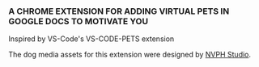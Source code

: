 ### A CHROME EXTENSION FOR ADDING VIRTUAL PETS IN GOOGLE DOCS TO MOTIVATE YOU

Inspired by VS-Code's VS-CODE-PETS extension

The dog media assets for this extension were designed by [NVPH Studio](https://nvph-studio.itch.io/dog-animation-4-different-dogs).